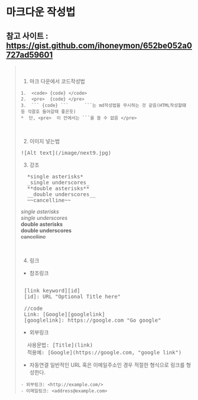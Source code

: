  마크다운 작성법
 ===

참고 사이트 : https://gist.github.com/ihoneymon/652be052a0727ad59601
---

>  <br>
> 
> 1. 마크 다운에서 코드작성법
> ```
> 1.  <code> {code} </code>
> 2.  <pre>  {code} </pre>
> 3.  ``` {code} ```      ```는 md작성법을 무시하는 것 같음(HTML작성할떄 등 각괄호 들어갈때 좋은듯)
> *  단, <pre>  이 안에서는 ```을 쓸 수 없음 </pre>
> ```
>
> <br>  
> 
> 2. 이미지 넣는법
> <pre>
> ![Alt text](/image/next9.jpg)
> </pre>
>
> 3. 강조  
> 
> <pre>
>   *single asterisks*  
>   _single underscores_  
>   **double asterisks**  
>   __double underscores__  
>   ~~cancelline~~  
> </pre>
>
>   *single asterisks*  
>   _single underscores_  
>   **double asterisks**  
>   __double underscores__  
>   ~~cancelline~~  
> 
> <br>
> 
> 4. 링크  
> - 참조링크  
> <pre> 
>  [link keyword][id]
>  [id]: URL "Optional Title here"
> 
>  //code
>  Link: [Google][googlelink]
>  [googlelink]: https://google.com "Go google"
> </pre>
> 
> - 외부링크
> <pre>
>   사용문법: [Title](link)
>   적용예: [Google](https://google.com, "google link")
> </pre>
> 
> - 자동연결
> 일반적인 URL 혹은 이메일주소인 경우 적절한 형식으로 링크를 형성한다.
> ```
> - 외부링크: <http://example.com/>
> - 이메일링크: <address@example.com>
> ```
